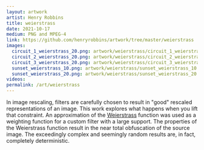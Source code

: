 ```yaml
---
layout: artwork
artist: Henry Robbins
title: weierstrass
date: 2021-10-17
medium: PNG and MPEG-4
link: https://github.com/henryrobbins/artwork/tree/master/weierstrass
images:
  circuit_1_weierstrass_20.png: artwork/weierstrass/circuit_1_weierstrass_20.png
  circuit_2_weierstrass_20.png: artwork/weierstrass/circuit_2_weierstrass_20.png
  circuit_3_weierstrass_20.png: artwork/weierstrass/circuit_3_weierstrass_20.png
  sunset_weierstrass_10.png: artwork/weierstrass/sunset_weierstrass_10.png
  sunset_weierstrass_20.png: artwork/weierstrass/sunset_weierstrass_20.png
videos:
permalink: /art/weierstrass
---
```

In image rescaling, filters are carefully chosen to result in "good" rescaled
representations of an image. This work explores what happens when you lift that
constraint. An approximation of the
[Weierstrass](https://en.wikipedia.org/wiki/Weierstrass_function) function was
used as a weighting function for a custom filter with a large support. The
properties of the Weierstrass function result in the near total obfuscation of
the source image. The exceedingly complex and seemingly random results are, in
fact, completely deterministic.